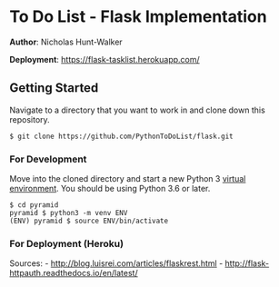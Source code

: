 # To Do List - Flask Implementation

**Author**: Nicholas Hunt-Walker

**Deployment**: https://flask-tasklist.herokuapp.com/

## Getting Started

Navigate to a directory that you want to work in and clone down this repository.

```
$ git clone https://github.com/PythonToDoList/flask.git
```

### For Development

Move into the cloned directory and start a new Python 3 [virtual environment](https://docs.python.org/3/tutorial/venv.html). You should be using Python 3.6 or later.

```
$ cd pyramid
pyramid $ python3 -m venv ENV
(ENV) pyramid $ source ENV/bin/activate
```

### For Deployment (Heroku)


Sources:
    - http://blog.luisrei.com/articles/flaskrest.html
    - http://flask-httpauth.readthedocs.io/en/latest/
